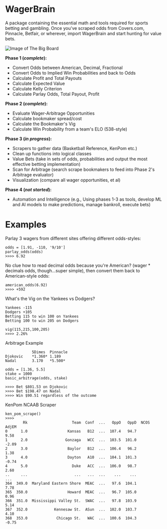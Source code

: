 # WagerBrain
A package containing the essential math and tools required for sports betting and gambling. Once you've scraped odds from Covers.com, Pinnacle, Betfair, or wherever, import WagerBrain and start hunting for value bets.

![Image of The Big Board](https://miro.medium.com/max/1312/1*bGOGcEPpsa0tetM5u-J9NA.jpeg)

**Phase 1 (_complete_):** 
 - Convert Odds between American, Decimal, Fractional
 - Convert Odds to Implied Win Probabilities and back to Odds
 - Calculate Profit and Total Payouts
 - Calculate Expected Value
 - Calculate Kelly Criterion
 - Calculate Parlay Odds, Total Payout, Profit

 
 **Phase 2 (_complete_):**
 - Evaluate Wager-Arbitrage Opportunities
 - Calculate bookmaker spread/cost
 - Calculate the Bookmaker's Vig
 - Calculate Win Probability from a team's ELO (538-style)

 
 **Phase 3 (_in progress_):**
 - Scrapers to gather data (Basketball Reference, KenPom etc.)
 - Clean up functions into logical classes
 - Value Bets (take in sets of odds, probabilities and output the most effective betting implementation)
 - Scan for Arbitrage (search scrape bookmakers to feed into Phase 2's Arbitrage evaluator)
 - Visualization (compare all wager opportunities, et al)
 
  **Phase 4 (_not started_):**
  - Automation and Intelligence (e.g., Using phases 1-3 as tools, develop ML and AI models to make predictions, manage bankroll, execute bets)

# Examples

Parlay 3 wagers from different sites offering different odds-styles:
```
odds = [1.91, -110, '9/10']
parlay_odds(odds)
>>>> 6.92
```
No clue how to read decimal odds because you're American? (wager * decimals odds, though...super simple), then convert them back to American-style odds:
```
american_odds(6.92)
>>>> +592
``` 
What's the Vig on the Yankees vs Dodgers?
```
Yankees -115
Dodgers +105
Betting 115 to win 100 on Yankees
Betting 100 to win 205 on Dodgers

vig(115,215,100,205)
>>>> 2.26%
```
Arbitrage Example
```
            5Dimes	Pinnacle
Djokovic    *1.360*	1.189
Nadal	    3.170	*5.500*

odds = [1.36, 5.5]
stake = 1000
basic_arbitrage(odds, stake)

>>>> Bet $801.53 on Djokovic
>>>> Bet $198.47 on Nadal
>>>> Win $90.51 regardless of the outcome
```
KenPom NCAAB Scraper
```
ken_pom_scrape()
>>>>
        Rk                    Team  Conf  ...   OppO   OppD  NCOS AdjEM
0      1.0                  Kansas   B12  ...  107.4   94.7        9.58
1      2.0                 Gonzaga   WCC  ...  103.5  101.0       -2.09
2      3.0                  Baylor   B12  ...  106.4   96.2        1.38
3      4.0                  Dayton   A10  ...  104.1  101.3       -0.74
4      5.0                    Duke   ACC  ...  106.0   98.7        2.60
..     ...                     ...   ...  ...    ...    ...         ...
364  349.0  Maryland Eastern Shore  MEAC  ...   97.6  104.1        7.78
365  350.0                  Howard  MEAC  ...   96.7  105.0        0.96
366  351.0  Mississippi Valley St.  SWAC  ...   97.8  103.9        5.14
367  352.0            Kennesaw St.  ASun  ...  102.0  103.7        4.10
368  353.0             Chicago St.   WAC  ...  100.6  104.3       -0.75
```